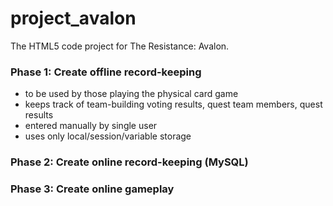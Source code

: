 # project_avalon
The HTML5 code project for The Resistance: Avalon.

### Phase 1: Create offline record-keeping
- to be used by those playing the physical card game 
- keeps track of team-building voting results, quest team members, quest results
- entered manually by single user
- uses only local/session/variable storage

### Phase 2: Create online record-keeping (MySQL)

### Phase 3: Create online gameplay
